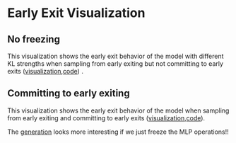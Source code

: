 # Early Exit Visualization

## No freezing
This visualization shows the early exit behavior of the model with different KL strengths when sampling from early exiting but not committing to early exits ([visualization](https://htmlpreview.github.io/?https://github.com/MeridianResearch/externalization/blob/karthik/tests/early_exit_teacher/visualizations/unfrozen_teacher_output.html),[code](https://github.com/MeridianResearch/externalization/blob/karthik/tests/early_exit_teacher/unfrozen_teacher.py)) .

## Committing to early exiting
This visualization shows the early exit behavior of the model when sampling from early exiting and committing to early exits ([visualization](https://htmlpreview.github.io/?https://github.com/MeridianResearch/externalization/blob/karthik/tests/early_exit_teacher/visualizations/frozen_teacher_output.html),[code](https://github.com/MeridianResearch/externalization/blob/karthik/tests/early_exit_teacher/frozen_teacher.py)).

The [generation](https://htmlpreview.github.io/?https://github.com/MeridianResearch/externalization/blob/karthik/tests/early_exit_teacher/visualizations/frozen_mlp_teacher_output.html) looks more interesting if we just freeze the MLP operations!!
